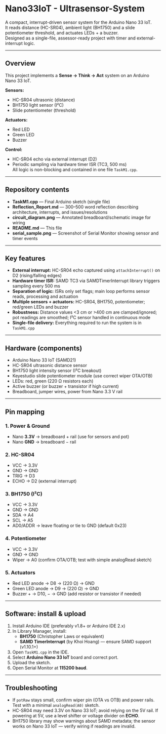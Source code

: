 # Nano33IoT - Ultrasensor-System

A compact, interrupt-driven sensor system for the Arduino Nano 33 IoT.  
It reads distance (HC-SR04), ambient light (BH1750) and a slide potentiometer threshold, and actuates LEDs + a buzzer.  
Designed as a single-file, assessor-ready project with timer and external-interrupt logic.

---

## Overview
This project implements a **Sense → Think → Act** system on an Arduino Nano 33 IoT.

**Sensors:**
- HC-SR04 ultrasonic (distance)
- BH1750 light sensor (I²C)
- Slide potentiometer (threshold)

**Actuators:**
- Red LED
- Green LED
- Buzzer

**Control:**
- HC-SR04 echo via external interrupt (D2)
- Periodic sampling via hardware timer ISR (TC3, 500 ms)  
All logic is non-blocking and contained in one file `TaskM1.cpp`.

---

## Repository contents
- **TaskM1.cpp** — Final Arduino sketch (single file)  
- **Reflection_Report.md** — 300–500 word reflection describing architecture, interrupts, and issues/resolutions  
- **circuit_diagram.png** — Annotated breadboard/schematic image for wiring  
- **README.md** — This file  
- **serial_sample.png** — Screenshot of Serial Monitor showing sensor and timer events  

---

## Key features
- **External interrupt:** HC-SR04 echo captured using `attachInterrupt()` on D2 (rising/falling edges)  
- **Hardware timer ISR:** SAMD TC3 via SAMDTimerInterrupt library triggers sampling every 500 ms  
- **Separation of logic:** ISRs only set flags; main loop performs sensor reads, processing and actuation  
- **Multiple sensors + actuators:** HC-SR04, BH1750, potentiometer; red/green LEDs and buzzer  
- **Robustness:** Distance values <3 cm or >400 cm are clamped/ignored; pot readings are smoothed; I²C sensor handled in continuous mode  
- **Single-file delivery:** Everything required to run the system is in `TaskM1.cpp`  

---

## Hardware (components)
- Arduino Nano 33 IoT (SAMD21)  
- HC-SR04 ultrasonic distance sensor  
- BH1750 light intensity sensor (I²C breakout)  
- Keyestudio slide potentiometer module (use correct wiper OTA/OTB)  
- LEDs: red, green (220 Ω resistors each)  
- Active buzzer (or buzzer + transistor if high current)  
- Breadboard, jumper wires, power from Nano 3.3 V rail  

---

## Pin mapping

### 1. Power & Ground
- Nano **3.3V** → breadboard + rail (use for sensors and pot)  
- Nano **GND** → breadboard − rail  

### 2. HC-SR04
- VCC → 3.3V  
- GND → GND  
- TRIG → D3  
- ECHO → D2 (external interrupt)  

### 3. BH1750 (I²C)
- VCC → 3.3V  
- GND → GND  
- SDA → A4  
- SCL → A5  
- AD0/ADDR → leave floating or tie to GND (default 0x23)  

### 4. Potentiometer
- VCC → 3.3V  
- GND → GND  
- Wiper → A0 (confirm OTA/OTB; test with simple analogRead sketch)  

### 5. Actuators
- Red LED anode → D8 → (220 Ω) → GND  
- Green LED anode → D9 → (220 Ω) → GND  
- Buzzer + → D10, − → GND (add resistor or transistor if needed)  

---

## Software: install & upload
1. Install Arduino IDE (preferably v1.8+ or Arduino IDE 2.x)  
2. In Library Manager, install:
   - **BH1750** (Christopher Laws or equivalent)  
   - **SAMD TimerInterrupt** (by Khoi Hoang) — ensure SAMD support (v1.10.1+)  
3. Open `TaskM1.cpp` in the IDE.  
4. Select **Arduino Nano 33 IoT** board and correct port.  
5. Upload the sketch.  
6. Open Serial Monitor at **115200 baud**.

---

## Troubleshooting
- If `potRaw` stays small, confirm wiper pin (OTA vs OTB) and power rails. Test with a minimal `analogRead(A0)` sketch.  
- HC-SR04 may need 3.3V on Nano 33 IoT; avoid relying on the 5V rail. If powering at 5V, use a level shifter or voltage divider on **ECHO**.  
- BH1750 library may show warnings about SAMD metadata; the sensor works on Nano 33 IoT — verify wiring if readings are invalid.  

